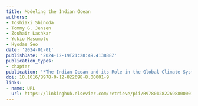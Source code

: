 ```yaml
---
title: Modeling the Indian Ocean
authors:
- Toshiaki Shinoda
- Tommy G. Jensen
- Zouhair Lachkar
- Yukio Masumoto
- Hyodae Seo
date: '2024-01-01'
publishDate: '2024-12-19T21:28:49.413888Z'
publication_types:
- chapter
publication: '*The Indian Ocean and its Role in the Global Climate System*'
doi: 10.1016/B978-0-12-822698-8.00001-9
links:
- name: URL
  url: https://linkinghub.elsevier.com/retrieve/pii/B9780128226988000019
---
```

